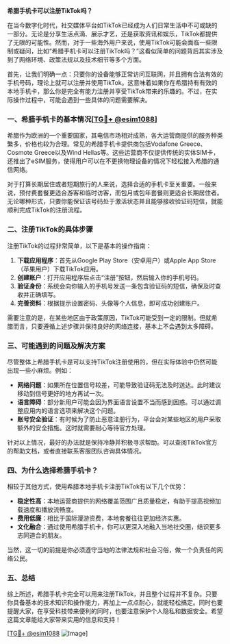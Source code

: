 **希腊手机卡可以注册TikTok吗？**

在当今数字化时代，社交媒体平台如TikTok已经成为人们日常生活中不可或缺的一部分。无论是分享生活点滴、展示才艺，还是获取资讯和娱乐，TikTok都提供了无限的可能性。然而，对于一些海外用户来说，使用TikTok可能会面临一些限制或疑问，比如“希腊手机卡可以注册TikTok吗？”这看似简单的问题背后其实涉及到了网络环境、政策法规以及技术细节等多个方面。

首先，让我们明确一点：只要你的设备能够正常访问互联网，并且拥有合法有效的手机号码，理论上就可以注册并使用TikTok。这意味着如果你在希腊持有有效的本地手机卡，那么你是完全有能力注册并享受TikTok带来的乐趣的。不过，在实际操作过程中，可能会遇到一些具体的问题需要解决。

### **一、希腊手机卡的基本情况[[TG💪+ @esim1088](https://t.me/s/esim1088)]**

希腊作为欧洲的一个重要国家，其电信市场相对成熟，各大运营商提供的服务种类繁多，价格也较为合理。常见的希腊手机卡提供商包括Vodafone Greece、Cosmote Greece以及Wind Hellas等。这些运营商不仅提供传统的实体SIM卡，还推出了eSIM服务，使得用户可以在不更换物理设备的情况下轻松接入希腊的通信网络。

对于打算长期居住或者短期旅行的人来说，选择合适的手机卡至关重要。一般来说，预付费套餐更适合游客和临时访客，而包月或包年套餐则更适合长期居住者。无论哪种形式，只要你能保证该号码处于激活状态并且能够接收验证码短信，就能顺利完成TikTok的注册流程。

### **二、注册TikTok的具体步骤**

注册TikTok的过程非常简单，以下是基本的操作指南：

1. **下载应用程序**：首先从Google Play Store（安卓用户）或Apple App Store（苹果用户）下载TikTok应用。
2. **创建账户**：打开应用程序后点击“注册”按钮，然后输入你的手机号码。
3. **验证身份**：系统会向你输入的手机号发送一条包含验证码的短信，确保及时查收并正确填写。
4. **完善资料**：根据提示设置密码、头像等个人信息，即可成功创建账户。

需要注意的是，在某些地区由于政策原因，TikTok可能受到一定的限制。但就希腊而言，只要遵循上述步骤并保持良好的网络连接，基本上不会遇到太多障碍。

### **三、可能遇到的问题及解决方案**

尽管整体上希腊手机卡是可以支持TikTok注册使用的，但在实际体验中仍然可能出现一些小麻烦。例如：

- **网络问题**：如果所在位置信号较差，可能导致验证码无法及时送达。此时建议移动到信号更好的地方再试一次。
- **语言障碍**：部分新用户可能会因为界面语言设置不当而感到困惑。可以通过调整应用内的语言选项来解决这个问题。
- **账号安全验证**：有时候为了防止恶意注册行为，平台会对某些地区的用户采取额外的安全措施。这时就需要耐心等待官方处理。

针对以上情况，最好的办法就是保持冷静并积极寻求帮助。可以查阅TikTok官方的帮助文档，或者直接联系客服团队咨询具体情况。

### **四、为什么选择希腊手机卡？**

相较于其他方式，使用希腊本地手机卡注册TikTok有以下几个优势：

- **稳定性高**：本地运营商提供的网络覆盖范围广且质量稳定，有助于提高视频加载速度和播放流畅度。
- **费用低廉**：相比于国际漫游资费，本地套餐往往更加经济实惠。
- **文化融合**：通过使用希腊手机卡，你可以更深入地融入当地社交圈，结识更多志同道合的朋友。

当然，这一切的前提是你必须遵守当地的法律法规和社会习俗，做一个负责任的网络公民。

### **五、总结**

综上所述，希腊手机卡完全可以用来注册TikTok，并且整个过程并不复杂。只要你具备基本的技术知识和操作能力，再加上一点点耐心，就能轻松搞定。同时也要提醒大家，在享受科技带来便利的同时，也要注意保护个人隐私和数据安全。希望这篇文章能给大家带来实用的信息和支持！

[[TG💪+ @esim1088](https://t.me/s/esim1088) ![Image](https://i.postimg.cc/4NQfJmqS/Snipaste-2025-05-13-00-14-12.png)]